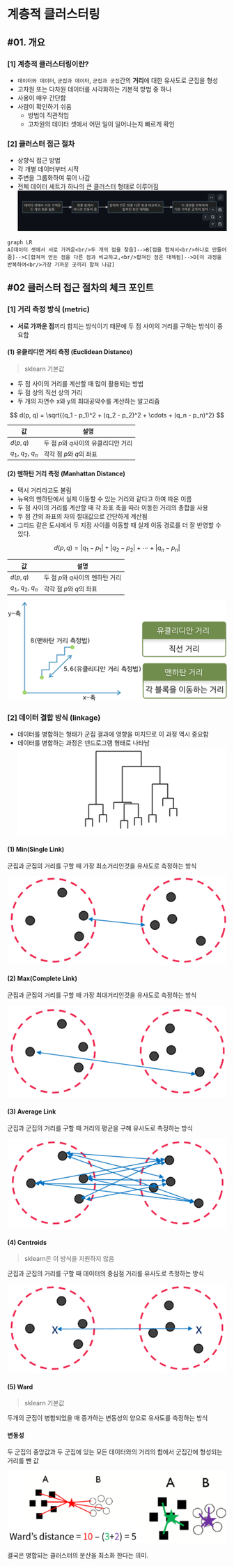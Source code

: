 # 계층적 클러스터링 

## #01. 개요

### [1] 계층적 클러스터링이란?

- `데이터와 데이터`, `군집과 데이터`, `군집과 군집`간의 **거리**에 대한 유사도로 군집을 형성
- 고차원 또는 다차원 데이터를 시각화하는 기본적 방법 중 하나
- 사용이 매우 간단함
- 사람이 확인하기 쉬움
    - 방법이 직관적임
    - 고차원의 데이터 셋에서 어떤 일이 일어나는지 빠르게 확인

### [2] 클러스터 접근 절차

- 상향식 접근 방법
- 각 개별 데이터부터 시작
- 주변을 그룹화하여 묶어 나감
- 전체 데이터 세트가 하나의 큰 클러스터 형태로 이루어짐
 ![alt text](image.png)

```mermaid
graph LR
A[데이터 셋에서 서로 가까운<br/>두 개의 점을 찾음]-->B[점을 합쳐서<br/>하나로 만들어 줌]-->C[합쳐져 만든 점을 다른 점과 비교하고,<br/>합쳐진 점은 대체됨]-->D[이 과정을 반복하여<br/>가장 가까운 곳끼리 합쳐 나감]
```

## #02 클러스터 접근 절차의 체크 포인트

### [1] 거리 측정 방식 (metric)

- **서로 가까운 점**끼리 합치는 방식이기 때문에 두 점 사이의 거리를 구하는 방식이 중요함

#### (1) 유클리디안 거리 측정 (Euclidean Distance)

> sklearn 기본값

- 두 점 사이의 거리를 계산할 때 많이 활용되는 방법
- 두 점 상의 직선 상의 거리
- 두 개의 자연수 x와 y의 최대공약수를 계산하는 알고리즘

$$
d(p, q) = \sqrt{(q_1 - p_1)^2 + (q_2 - p_2)^2 + \cdots + (q_n - p_n)^2}
$$

| 값 | 설명 |
|---|---|
| $d(p, q)$ | 두 점 $p$와 $q$사이의 유클리디안 거리 |
| $q_1$, $q_2$, $q_n$ | 각각 점 $p$와 $q$의 좌표 |

#### (2) 멘하탄 거리 측정 (Manhattan Distance)

- 택시 거리라고도 불림
- 뉴욕의 멘하탄에서 실제 이동할 수 있는 거리와 같다고 하여 따온 이름
- 두 점 사이의 거리를 계산할 때 각 좌표 축을 따라 이동한 거리의 총합을 사용
- 두 점 간의 좌표의 차의 절대값으로 간단하게 계산됨
- 그리드 같은 도시에서 두 지점 사이를 이동할 때 실제 이동 경로를 더 잘 반영할 수 있다.

$$
d(p, q) = |q_1 - p_1| + |q_2 - p_2| + \cdots + |q_n - p_n|
$$

| 값 | 설명 |
|---|---|
| $d(p, q)$ | 두 점 $p$와 $q$사이의 멘하탄 거리 |
| $q_1$, $q_2$, $q_n$ | 각각 점 $p$와 $q$의 좌표 |


![alt text](image-1.png)

### [2] 데이터 결합 방식 (linkage)

- 데이터를 병합하는 형태가 군집 결과에 영향을 미치므로 이 과정 역시 중요함
- 데이터를 병합하는 과정은 덴드로그램 형태로 나타남
![alt text](image-2.png)

#### (1) Min(Single Link)

군집과 군집의 거리를 구할 때 가장 최소거리인것을 유사도로 측정하는 방식

![alt text](image-3.png)

#### (2) Max(Complete Link)

군집과 군집의 거리를 구할 때 가장 최대거리인것을 유사도로 측정하는 방식

![alt text](image-4.png)

#### (3) Average Link

군집과 군집의 거리를 구할 때 거리의 평균을 구해 유사도로 측정하는 방식

![alt text](image-5.png)

#### (4) Centroids

> sklearn은 이 방식을 지원하지 않음

군집과 군집의 거리를 구할 때 데이터의 중심점 거리를 유사도로 측정하는 방식

![alt text](image-6.png)


#### (5) Ward

> sklearn 기본값

두개의 군집이 병합되었을 때 증가하는 변동성의 양으로 유사도를 측정하는 방식

#### 변동성

두 군집의 중앙값과 두 군집에 있는 모든 데이터와의 거리의 합에서 군집간에 형성되는 거리를 뺀 값

![alt text](image-7.png)

결국은 병합되는 클러스터의 분산을 최소화 한다는 의미.